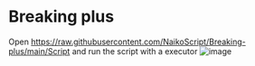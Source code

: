 # Breaking plus
Open https://raw.githubusercontent.com/NaikoScript/Breaking-plus/main/Script and run the script with a executor
![image](https://github.com/NaikoScript/Breaking-Plus/assets/107273752/90ba41aa-1852-427f-8581-728ce450a256)
